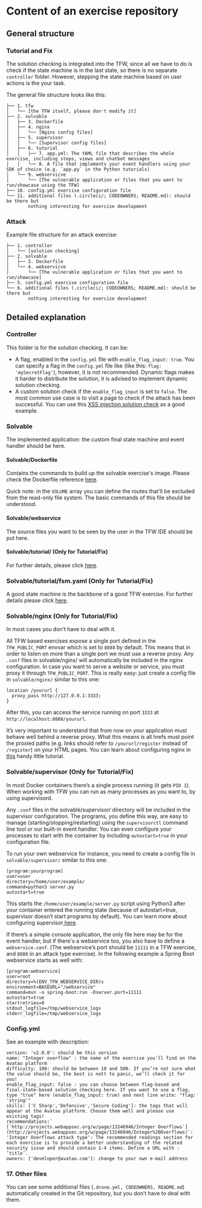 # Content of an exercise repository

## General structure

### Tutorial and Fix
The solution checking is integrated into the TFW, since all we have to do is check if the state machine is in the last state, so there is no separate `controller` folder. However, stepping the state machine based on user actions is the your task.

The general file structure looks like this:
```
├── 1. tfw  
│   └── [the TFW itself, please don't modify it]  
├── 2. solvable  
│   ├── 3. Dockerfile   
│   ├── 4. nginx    
│   │   └── [Nginx config files]
│   ├── 5. supervisor
│   │   └── [Supervisor config files]
│   ├── 6. tutorial  
│   │   ├── 7. app.yml: The YAML file that describes the whole exercise, including steps, views and chatbot messages   
│   │   └── 8. A file that implements your event handlers using your SDK of choice (e.g. `app.py` in the Python tutorials)     
│   └── 9. webservicve
│       └── [The vulnerable application or files that you want to run/showcase using the TFW]    
├── 10. config.yml exercise configuration file  
└── 11. additional files (.circleci/; CODEOWNERS; README.md): should be there but   
        nothing interesting for exercise development
```

### Attack

Example file structure for an attack exercise:

```   
├── 1. controller  
│   └── [solution checking]  
├── 2. solvable  
│   ├── 3. Dockerfile   
│   └── 4. webservicve
│       └── [The vulnerable application or files that you want to run/showcase]   
├── 5. config.yml exercise configuration file  
└── 6. additional files (.circleci/; CODEOWNERS; README.md): should be there but   
        nothing interesting for exercise development 
```

## Detailed explanation

### Controller

This folder is for the solution checking. It can be:
 * A flag, enabled in the `config.yml` file with `enable_flag_input: true`. You can specify a flag in the `config.yml` file like (like this: `flag: 'mySecretFlag'`), however, it is not recommended. Dynamic flags makes it harder to distribute the solution, it is advised to implement dynamic solution checking.
 * A custom solution check if the `enable_flag_input` is set to `false`. The most common use case is to visit a page to check if the attack has been successful. You can use this [XSS injection solution check](https://github.com/avatao-content/challenge-toolbox/tree/v3/templates/xss/controller) as a good example.

### Solvable

The implemented application: the custom final state machine and event handler should be here.

#### Solvable/Dockerfile

Contains the commands to build up the solvable exercise's image. Please check the Dockerfile reference [here](https://docs.docker.com/engine/reference/builder/).

Quick note: in the `VOLUME` array you can define the routes that’ll be excluded from the read-only file system. The basic commands of this file should be understood.

#### Solvable/webservice

The source files you want to be seen by the user in the TFW IDE should be put here.

#### Solvable/tutorial/<event handling implementation> (Only for Tutorial/Fix)

For further details, please click [here](https://github.com/avatao-content/tutorial#event-handling).

### Solvable/tutorial/fsm.yaml (Only for Tutorial/Fix)

A good state machine is the backbone of a good TFW exercise. For further details please click [here](https://github.com/avatao-content/tutorial#frontend-config-and-app-fsm).

### Solvable/nginx (Only for Tutorial/Fix)

In most cases you don’t have to deal with it.

All TFW based exercises expose a single port defined in the `TFW_PUBLIC_PORT` envvar which is set to `8888` by default. This means that in order to listen on more than a single port we must use a reverse proxy. Any `.conf` files in solvable/nginx/ will automatically be included in the nginx configuration. In case you want to serve a website or service, you must proxy it through `TFW_PUBLIC_PORT`. This is really easy: just create a config file in `solvable/nginx/` similar to this one:

```
location /yoururl {   
  proxy_pass http://127.0.0.1:3333;   
}
``` 

After this, you can access the service running on port `3333` at `http://localhost:8888/yoururl`. 

It’s very important to understand that from now on your application must behave well behind a reverse proxy. What this means is all hrefs must point the proxied paths \(e.g. links should refer to `/yoururl/register` instead of `/register`\) on your HTML pages. You can learn about configuring nginx in [this](https://www.digitalocean.com/community/tutorials/understanding-the-nginx-configuration-file-structure-and-configuration-contexts) handy little tutorial.

### Solvable/supervisor (Only for Tutorial/Fix)

In most Docker containers there’s a single process running \(it gets `PID 1`\). When working with TFW you can run as many processes as you want to, by using supervisord. 

Any `.conf` files in the solvable/supervisor/ directory will be included in the supervisor configuration. The programs, you define this way, are easy to manage \(starting/stopping/restarting\) using the `supervisorctl` command line tool or our built-in event handler. You can even configure your processes to start with the container by including `autostart=true` in your configuration file.

To run your own webservice for instance, you need to create a config file in `solvable/supervisor/` similar to this one:

```
[program:yourprogram]  
user=user  
directory=/home/user/example/  
command=python3 server.py  
autostart=true
```

This starts the `/home/user/example/server.py` script using Python3 after your container entered the running state \(because of autostart=true, supervisor doesn’t start programs by default\). You can learn more about configuring supervisor[ here](http://supervisord.org/configuration.html).

If there’s a simple console application, the only file here may be for the event handler, but if there's a webservice too, you also have to define a `webservice.conf`.  \(The webservice’s port should be `11111` in a TFW exercise, and `8888` in an attack type exercise\). In the following example a Spring Boot webservice starts as well with:

```
[program:webservice]  
user=root   
directory=%(ENV_TFW_WEBSERVICE_DIR)s  
environment=BASEURL="/webservice"   
command=mvn -o spring-boot:run -Dserver.port=11111   
autostart=true  
startretries=0   
stdout_logfile=/tmp/webservice_logs   
stderr_logfile=/tmp/webservice_logs
```

### Config.yml

See an example with description:
```
version: 'v2.0.0': should be this version   
name: "Integer overflow" : the name of the exercise you'll find on the Avatao platform  
difficulty: 100: should be between 10 and 500. If you’re not sure what the value should be, the best is nott to panic, we’ll check it for you!   
enable_flag_input: false : you can choose between flag-based and final-state-based solution checking here. If you want to use a flag, type "true" here (enable_flag_input: true) and next line write: "flag: 'string'"  
skills: ['C Sharp','Defensive','Secure Coding']: the tags that will appear at the Avatao platform. Choose them well and please use existing tags!  
recommendations:` [`http://projects.webappsec.org/w/page/13246946/Integer Overflows`](http://projects.webappsec.org/w/page/13246946/Integer%20Overflows)`: 'Integer Overflows attack type': The recommended readings section for each exercise is to provide a better understanding of the related security issue and should contain 1-4 items. Define a URL with : ’title’.  
owners: ['developer@avatao.com']: change to your own e-mail address
```

### 17. Other files

You can see some additional files \(`.drone.yml, CODEOWNERS, README.md`\) automatically created in the Git repository, but you don’t have to deal with them.

